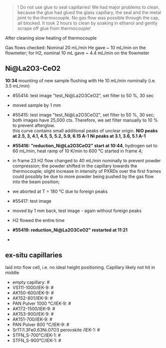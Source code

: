 
> ! Do not use glue to seal capillaries!
> We had major problems to clean, because the glue had glued the glass capillary, the seal and the metal joint to the thermocouple.
No gas flow was possible through the cap, all blocked. It took 2 hours to clean by soaking in ethanol and gently scrape off glue from thermocouple! <br>

After cleaning slow heating of thermocouple

Gas flows checked: Nominal 20 mL/min He gave ~ 10 mL/min on the flowmeter; for H2, nominal 10 mL gave ~ 4.4 mL/min on the flowmeter

## Ni@La2O3-CeO2 ##
**10:34** mounting of new sample
flushing with He 10 mL/min nominally (i.e. 3.5 mL/min) <br>
- #55414: test image "test_Ni@La2O3CeO2", set filter to 50 %, 30 sec
- moved sample by 1 mm
- #55415: test image "test_Ni@La2O3CeO2", set filter to 50 %, 30 sec; both images have 25,000 cts. Therefore, we set filter manually to 10 % to prevent afterglow. <br>
  this curve contains small additional peaks of unclear origin.
  **NiO peaks at 2.5, 3, 4.1, 4.5, 5, 5.2, 5.9, 6.15 A-1**
  **Ni peaks at 3.1, 3.6, 5.1 A-1**
  
- **#55416: "reduction_Ni@La2O3CeO2" start at 10:44**, hydrogen set to 60 mL/min, heat ramp of 10 K/min to 600 °C started in frame 4;
- in frame 23 H2 flow changed to 40 mL/min nominally to prevent powder compression; the powder shifted in the capillary towards the thermocouple; slight increase in intensity of PXRDs over the first frames could possibly be due to more powder being pushed by the gas flow into the beam position;
- we aborted at T = 180 °C due to foreign peaks
- #55417: test image
- moved by 1 mm back, test image - again without foreign peaks
- H2 flowed the entire time
- **#55419: reduction_Ni@La2O3CeO2" restarted at 11:21**
- 

## ex-situ capillaries ##
laid into flow cell, i.e. no ideal height positioning. Capillary likely not hit in middle

- empty capillary: #
- VS111-1000/IEK-9: #
- AK150-600/IEK-9: #
- AK152-801/IEK-9: #
- PAN Pulver 1000 °C/IEK-9: #
- AK172-1500/IEK-9: #
- AK153-900/IEK-9: #
- AK151-700/IEK-9: #
- PAN Pulver 800 °C/IEK-9: #
- Sr1Ti1.3Fe0.63Ni.07O3 perovskite /IEK-1: #
- STFN_S-700°C/IEK-1: #
- STFN_S-900°C/IEK-1: #


